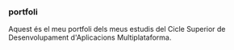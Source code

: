 ### portfoli

Aquest és el meu portfoli dels meus estudis del Cicle Superior de Desenvolupament d'Aplicacions Multiplataforma.
